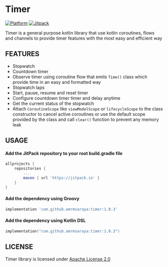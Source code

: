 # Timer
[![Platform](https://img.shields.io/badge/platform-android-green.svg)](http://developer.android.com/index.html)
[![Jitpack](https://img.shields.io/jitpack/v/github/amrmsaraya/timer)](https://jitpack.io/#amrmsaraya/timer)

Timer is a general purpose kotlin library that use kotlin coroutines, flows and channels to provide timer features with the most easy and efficient way

## FEATURES
- Stopwatch
- Countdown timer
- Observe timer using coroutine flow that emits `Time()`  class which provide time in an easy and formatted way
- Stopwatch laps
- Start, pause, resume and reset timer
- Configure countdown timer timer and delay anytime
- Get the current status of the stopwatch
- Attach `CoroutineScope` like `viewModelScope` or `lifecycleScope` to the class constructor to cancel active coroutines or use the default scope provided by the class and call `clear()` function to prevent any memory leak 


## USAGE
#### Add the JitPack repository to your root build.gradle file 

```groovy
allprojects {
	repositories {
		...
		maven { url 'https://jitpack.io' }
	}
}
```

#### Add the dependency using Groovy
```groovy
implementation 'com.github.amrmsaraya:timer:1.0.3'
```

#### Add the dependency using Kotlin DSL
```kotlin
implementation("com.github.amrmsaraya:timer:1.0.3")
```

## LICENSE
Timer library is licensed under [Apache License 2.0](https://www.apache.org/licenses/LICENSE-2.0)
